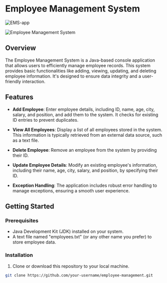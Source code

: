 # Employee Management System

![EMS-app](https://github.com/borkarchetan/InfoTricxs/assets/103288625/6312857e-fdf7-45ee-b5e8-7bae349f9219)

![Employee Management System](![EMS-app](https://github.com/borkarchetan/InfoTricxs/assets/103288625/83dfa6f0-0c8c-46e2-91c0-3b7e67608d17))

## Overview

The Employee Management System is a Java-based console application that allows users to efficiently manage employee records. This system provides basic functionalities like adding, viewing, updating, and deleting employee information. It's designed to ensure data integrity and a user-friendly interaction.

## Features

- **Add Employee**: Enter employee details, including ID, name, age, city, salary, and position, and add them to the system. It checks for existing ID entries to prevent duplicates.

- **View All Employees**: Display a list of all employees stored in the system. This information is typically retrieved from an external data source, such as a text file.

- **Delete Employee**: Remove an employee from the system by providing their ID.

- **Update Employee Details**: Modify an existing employee's information, including their name, age, city, salary, and position, by specifying their ID.

- **Exception Handling**: The application includes robust error handling to manage exceptions, ensuring a smooth user experience.

## Getting Started

### Prerequisites

- Java Development Kit (JDK) installed on your system.
- A text file named "employees.txt" (or any other name you prefer) to store employee data.

### Installation

1. Clone or download this repository to your local machine.

```bash
git clone https://github.com/your-username/employee-management.git
